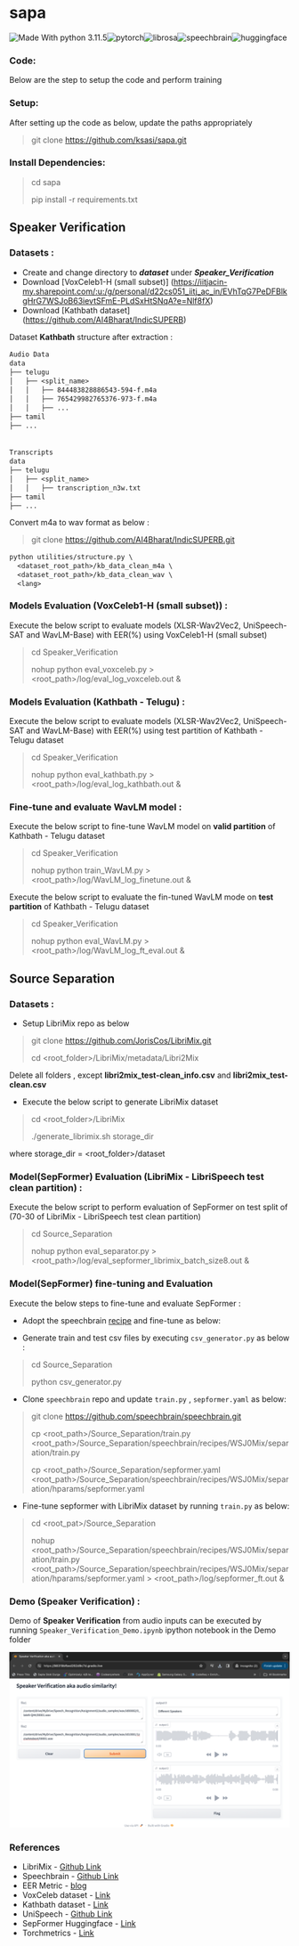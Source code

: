 # sapa

![Made With python 3.11.5](https://img.shields.io/badge/Made%20with-Python%203.11.5-brightgreen)![pytorch](https://img.shields.io/badge/Made%20with-pytorch-green.svg)![librosa](https://img.shields.io/badge/Made_with-librosa-blue)![speechbrain](https://img.shields.io/badge/Made_with-speechbrain-brown)![huggingface](https://img.shields.io/badge/Made_with-huggingface-violet)

### Code:

Below are the step to setup the code and perform training

### Setup:

After setting up the code as below, update the paths appropriately

> git clone https://github.com/ksasi/sapa.git

### Install Dependencies:

> cd sapa
> 
> pip install -r requirements.txt

## Speaker Verification

### Datasets :

- Create and change directory to ***dataset*** under ***Speaker_Verification***
- Download [VoxCeleb1-H (small subset)] (https://iitjacin-my.sharepoint.com/:u:/g/personal/d22cs051_iitj_ac_in/EVhTqG7PeDFBlkgHrG7WSJoB63ievtSFmE-PLdSxHtSNqA?e=Nlf8fX)
- Download [Kathbath dataset] (https://github.com/AI4Bharat/IndicSUPERB)

Dataset **Kathbath** structure after extraction :

```
Audio Data
data
├── telugu
│   ├── <split_name>
│   │   ├── 844483828886543-594-f.m4a
│   │   ├── 765429982765376-973-f.m4a
│   │   ├── ...
├── tamil
├── ...


Transcripts
data
├── telugu
│   ├── <split_name>
│   │   ├── transcription_n3w.txt
├── tamil
├── ...
```
Convert m4a to wav format as below :

> git clone https://github.com/AI4Bharat/IndicSUPERB.git

```
python utilities/structure.py \
  <dataset_root_path>/kb_data_clean_m4a \
  <dataset_root_path>/kb_data_clean_wav \
  <lang>
```

### Models Evaluation (VoxCeleb1-H (small subset)) :

Execute the below script to evaluate models (XLSR-Wav2Vec2, UniSpeech-SAT and WavLM-Base) with EER(%) using VoxCeleb1-H (small subset)

> cd Speaker_Verification
> 
> nohup python eval_voxceleb.py > \<root\_path\>/log/eval_log_voxceleb.out &
> 

### Models Evaluation (Kathbath - Telugu) :

Execute the below script to evaluate models (XLSR-Wav2Vec2, UniSpeech-SAT and WavLM-Base) with EER(%) using test partition of Kathbath - Telugu dataset

> cd Speaker_Verification
> 
> nohup python eval_kathbath.py > \<root\_path\>/log/eval_log_kathbath.out &
> 

### Fine-tune and evaluate WavLM model :

Execute the below script to fine-tune WavLM model on **valid partition** of Kathbath - Telugu dataset

> cd Speaker_Verification
> 
> nohup python train_WavLM.py > \<root\_path\>/log/WavLM_log_finetune.out &
> 

Execute the below script to evaluate the fin-tuned WavLM mode on **test partition** of Kathbath - Telugu dataset

> cd Speaker_Verification
> 
> nohup python eval_WavLM.py > \<root\_path\>/log/WavLM_log_ft_eval.out &
> 

## Source Separation

### Datasets :

- Setup LibriMix repo as below 

> git clone https://github.com/JorisCos/LibriMix.git
> 
> cd <root_folder>/LibriMix/metadata/Libri2Mix

Delete all folders , except **libri2mix_test-clean_info.csv** and **libri2mix_test-clean.csv**

- Execute the below script to generate LibriMix dataset

> cd <root_folder>/LibriMix
> 
> ./generate_librimix.sh storage_dir

where storage_dir = <root_folder>/dataset

### Model(SepFormer) Evaluation (LibriMix - LibriSpeech test clean partition) :

Execute the below script to perform evaluation of SepFormer on test split of (70-30 of LibriMix - LibriSpeech test clean partition)

> cd Source_Separation
> 
> nohup python eval_separator.py > \<root\_path\>/log/eval_sepformer_librimix_batch_size8.out &

### Model(SepFormer) fine-tuning and Evaluation

Execute the below steps to fine-tune and evaluate SepFormer :

- Adopt the speechbrain [recipe](https://github.com/speechbrain/speechbrain/tree/develop/recipes/WSJ0Mix/separation) and fine-tune as below:

- Generate train and test csv files by executing `csv_generator.py` as below :
>
> cd Source_Separation
> 
> python csv_generator.py
> 


- Clone `speechbrain` repo and update `train.py` , `sepformer.yaml` as below:
>
> git clone https://github.com/speechbrain/speechbrain.git
> 
> cp \<root\_path\>/Source_Separation/train.py \<root\_path\>/Source_Separation/speechbrain/recipes/WSJ0Mix/separation/train.py
> 
> cp \<root\_path\>/Source_Separation/sepformer.yaml \<root\_path\>/Source_Separation/speechbrain/recipes/WSJ0Mix/separation/hparams/sepformer.yaml
> 

- Fine-tune sepformer with LibriMix dataset by running `train.py` as below:
>
> cd \<root\_pat>/Source_Separation
> 
> nohup \<root\_path\>/Source_Separation/speechbrain/recipes/WSJ0Mix/separation/train.py \<root\_path\>/Source_Separation/speechbrain/recipes/WSJ0Mix/separation/hparams/sepformer.yaml > \<root\_path\>/log/sepformer_ft.out &


### Demo (Speaker Verification) :

Demo of **Speaker Verification** from audio inputs can be executed by running `Speaker_Verification_Demo.ipynb` ipython notebook in the Demo folder

![Demo1](demo.png)

### References

- LibriMix  - [Github Link](https://github.com/JorisCos/LibriMix/)
- Speechbrain - [Github Link](https://github.com/speechbrain/speechbrain/tree/develop/recipes/WSJ0Mix/separation)
- EER Metric - [blog](https://yangcha.github.io/EER-ROC/)
- VoxCeleb dataset - [Link](https://mm.kaist.ac.kr/datasets/voxceleb/)
- Kathbath dataset - [Link](https://github.com/AI4Bharat/IndicSUPERB)
- UniSpeech - [Github Link](https://github.com/microsoft/UniSpeech/tree/main/downstreams/speaker_verification)
- SepFormer Huggingface - [Link](https://huggingface.co/speechbrain/sepformer-whamr)
- Torchmetrics - [Link](https://lightning.ai/docs/torchmetrics/stable/audio/scale_invariant_signal_noise_ratio.html)